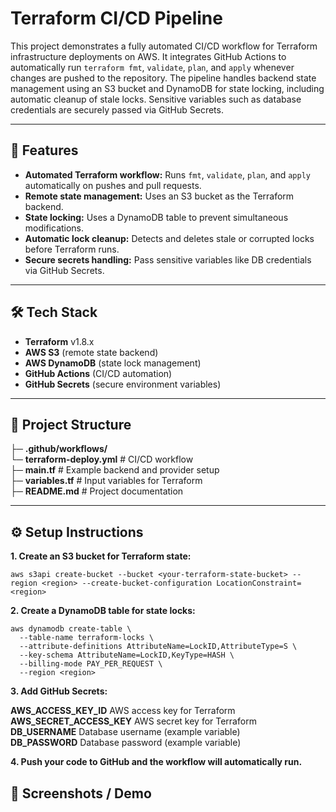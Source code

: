 # Terraform CI/CD Pipeline

This project demonstrates a fully automated CI/CD workflow for Terraform infrastructure deployments on AWS. It integrates GitHub Actions to automatically run `terraform fmt`, `validate`, `plan`, and `apply` whenever changes are pushed to the repository. The pipeline handles backend state management using an S3 bucket and DynamoDB for state locking, including automatic cleanup of stale locks. Sensitive variables such as database credentials are securely passed via GitHub Secrets.

---

## 🚀 Features

- **Automated Terraform workflow:** Runs `fmt`, `validate`, `plan`, and `apply` automatically on pushes and pull requests.  
- **Remote state management:** Uses an S3 bucket as the Terraform backend.  
- **State locking:** Uses a DynamoDB table to prevent simultaneous modifications.  
- **Automatic lock cleanup:** Detects and deletes stale or corrupted locks before Terraform runs.  
- **Secure secrets handling:** Pass sensitive variables like DB credentials via GitHub Secrets.  

---

## 🛠 Tech Stack

- **Terraform** v1.8.x  
- **AWS S3** (remote state backend)  
- **AWS DynamoDB** (state lock management)  
- **GitHub Actions** (CI/CD automation)  
- **GitHub Secrets** (secure environment variables)  

---

## 📂 Project Structure


├─ **.github/workflows/**  
 └─ **terraform-deploy.yml** # CI/CD workflow  
├─ **main.tf** # Example backend and provider setup  
├─ **variables.tf** # Input variables for Terraform  
├─ **README.md** # Project documentation  

---

## ⚙️ Setup Instructions

**1. Create an S3 bucket for Terraform state:**  

```
aws s3api create-bucket --bucket <your-terraform-state-bucket> --region <region> --create-bucket-configuration LocationConstraint=<region>
```

**2. Create a DynamoDB table for state locks:**

```
aws dynamodb create-table \
  --table-name terraform-locks \
  --attribute-definitions AttributeName=LockID,AttributeType=S \
  --key-schema AttributeName=LockID,KeyType=HASH \
  --billing-mode PAY_PER_REQUEST \
  --region <region>
```


**3. Add GitHub Secrets:**
 
**AWS_ACCESS_KEY_ID**	AWS access key for Terraform  
**AWS_SECRET_ACCESS_KEY**	AWS secret key for Terraform  
**DB_USERNAME**	Database username (example variable)  
**DB_PASSWORD**	Database password (example variable)  

**4. Push your code to GitHub and the workflow will automatically run.**



## **📸 Screenshots / Demo**
